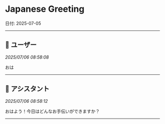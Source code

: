 # Japanese Greeting

日付: 2025-07-05

---

## 👤 ユーザー
*2025/07/06 08:58:08*

おは

---

## 🤖 アシスタント
*2025/07/06 08:58:12*

おはよう！今日はどんなお手伝いができますか？

---
